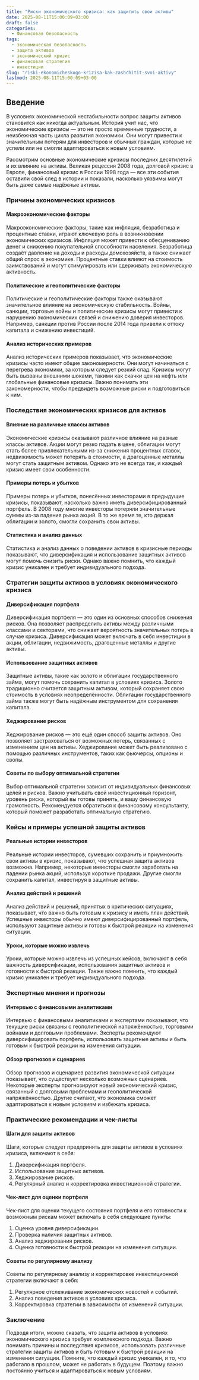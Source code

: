 ```yaml
---
title: "Риски экономического кризиса: как защитить свои активы"
date: 2025-08-11T15:00:09+03:00
draft: false
categories:
  - Финансовая безопасность
tags:
  - экономическая безопасность
  - защита активов
  - экономический кризис
  - финансовая стратегия
  - инвестиции
slug: "riski-ekonomicheskogo-krizisa-kak-zashchitit-svoi-aktivy"
lastmod: 2025-08-11T15:00:09+03:00
---
```


## Введение

В условиях экономической нестабильности вопрос защиты активов становится как никогда актуальным. История учит нас, что экономические кризисы — это не просто временные трудности, а неизбежная часть цикла развития экономики. Они могут привести к значительным потерям для инвесторов и обычных граждан, которые не успели или не смогли адаптироваться к новым условиям.

Рассмотрим основные экономические кризисы последних десятилетий и их влияние на активы. Великая рецессия 2008 года, долговой кризис в Европе, финансовый кризис в России 1998 года — все эти события оставили свой след в истории и показали, насколько уязвимы могут быть даже самые надёжные активы.

### Причины экономических кризисов

#### Макроэкономические факторы

Макроэкономические факторы, такие как инфляция, безработица и процентные ставки, играют ключевую роль в возникновении экономических кризисов. Инфляция может привести к обесцениванию денег и снижению покупательной способности населения. Безработица создаёт давление на доходы и расходы домохозяйств, а также снижает общий спрос в экономике. Процентные ставки влияют на стоимость заимствований и могут стимулировать или сдерживать экономическую активность.

#### Политические и геополитические факторы

Политические и геополитические факторы также оказывают значительное влияние на экономическую стабильность. Войны, санкции, торговые войны и политические кризисы могут привести к нарушению экономических связей и снижению доверия инвесторов. Например, санкции против России после 2014 года привели к оттоку капитала и снижению инвестиций.

#### Анализ исторических примеров

Анализ исторических примеров показывает, что экономические кризисы часто имеют общие закономерности. Они могут начинаться с перегрева экономики, за которым следует резкий спад. Кризисы могут быть вызваны внешними шоками, такими как скачки цен на нефть или глобальные финансовые кризисы. Важно понимать эти закономерности, чтобы предвидеть возможные риски и подготовиться к ним.

### Последствия экономических кризисов для активов

#### Влияние на различные классы активов

Экономические кризисы оказывают различное влияние на разные классы активов. Акции могут резко падать в цене, облигации могут стать более привлекательными из-за снижения процентных ставок, недвижимость может потерять в стоимости, а драгоценные металлы могут стать защитным активом. Однако это не всегда так, и каждый кризис имеет свои особенности.

#### Примеры потерь и убытков

Примеры потерь и убытков, понесённых инвесторами в предыдущие кризисы, показывают, насколько важно иметь диверсифицированный портфель. В 2008 году многие инвесторы потеряли значительные суммы из-за падения рынка акций. В то же время те, кто держал облигации и золото, смогли сохранить свои активы.

#### Статистика и анализ данных

Статистика и анализ данных о поведении активов в кризисные периоды показывают, что диверсификация и использование защитных активов могут помочь снизить риски. Однако важно помнить, что каждый кризис уникален и требует индивидуального подхода.

### Стратегии защиты активов в условиях экономического кризиса

#### Диверсификация портфеля

Диверсификация портфеля — это один из основных способов снижения рисков. Она позволяет распределить активы между различными классами и секторами, что снижает вероятность значительных потерь в случае кризиса. Диверсификация может включать в себя инвестиции в акции, облигации, недвижимость, драгоценные металлы и другие активы.

#### Использование защитных активов

Защитные активы, такие как золото и облигации государственного займа, могут помочь сохранить капитал в условиях кризиса. Золото традиционно считается защитным активом, который сохраняет свою стоимость в условиях неопределённости. Облигации государственного займа также могут быть надёжным инструментом для сохранения капитала.

#### Хеджирование рисков

Хеджирование рисков — это ещё один способ защиты активов. Оно позволяет застраховаться от возможных потерь, связанных с изменением цен на активы. Хеджирование может быть реализовано с помощью различных инструментов, таких как фьючерсы, опционы и свопы.

#### Советы по выбору оптимальной стратегии

Выбор оптимальной стратегии зависит от индивидуальных финансовых целей и рисков. Важно учитывать свой инвестиционный горизонт, уровень риска, который вы готовы принять, и вашу финансовую грамотность. Рекомендуется обратиться к финансовому консультанту, который поможет разработать оптимальную стратегию.

### Кейсы и примеры успешной защиты активов

#### Реальные истории инвесторов

Реальные истории инвесторов, сумевших сохранить и приумножить свои активы в кризис, показывают, что успешная защита активов возможна. Например, некоторые инвесторы смогли заработать на падении рынка акций, используя короткие продажи. Другие смогли сохранить капитал, инвестируя в защитные активы.

#### Анализ действий и решений

Анализ действий и решений, принятых в критических ситуациях, показывает, что важно быть готовым к кризису и иметь план действий. Успешные инвесторы обычно имеют диверсифицированный портфель, используют защитные активы и готовы к быстрой реакции на изменения ситуации.

#### Уроки, которые можно извлечь

Уроки, которые можно извлечь из успешных кейсов, включают в себя важность диверсификации, использования защитных активов и готовности к быстрой реакции. Также важно помнить, что каждый кризис уникален и требует индивидуального подхода.

### Экспертные мнения и прогнозы

#### Интервью с финансовыми аналитиками

Интервью с финансовыми аналитиками и экспертами показывают, что текущие риски связаны с геополитической напряжённостью, торговыми войнами и долговыми проблемами. Эксперты рекомендуют диверсифицировать портфель, использовать защитные активы и быть готовым к быстрой реакции на изменения ситуации.

#### Обзор прогнозов и сценариев

Обзор прогнозов и сценариев развития экономической ситуации показывает, что существует несколько возможных сценариев. Некоторые эксперты прогнозируют новый экономический кризис, связанный с долговыми проблемами и геополитической напряжённостью. Другие считают, что экономика сможет адаптироваться к новым условиям и избежать кризиса.

### Практические рекомендации и чек-листы

#### Шаги для защиты активов

Шаги, которые следует предпринять для защиты активов в условиях кризиса, включают в себя:

1. Диверсификация портфеля.
2. Использование защитных активов.
3. Хеджирование рисков.
4. Регулярный анализ и корректировка инвестиционной стратегии.

#### Чек-лист для оценки портфеля

Чек-лист для оценки текущего состояния портфеля и его готовности к возможным рискам может включать в себя следующие пункты:

1. Оценка уровня диверсификации.
2. Проверка наличия защитных активов.
3. Анализ хеджирования рисков.
4. Оценка готовности к быстрой реакции на изменения ситуации.

#### Советы по регулярному анализу

Советы по регулярному анализу и корректировке инвестиционной стратегии включают в себя:

1. Регулярное отслеживание экономических новостей и событий.
2. Анализ поведения активов в условиях кризиса.
3. Корректировка стратегии в зависимости от изменений ситуации.

### Заключение

Подводя итоги, можно сказать, что защита активов в условиях экономического кризиса требует комплексного подхода. Важно понимать причины и последствия кризисов, использовать различные стратегии защиты активов и быть готовым к быстрой реакции на изменения ситуации. Помните, что каждый кризис уникален, и то, что работало в прошлом, может не работать в будущем. Поэтому важно постоянно учиться и адаптироваться к новым условиям.
